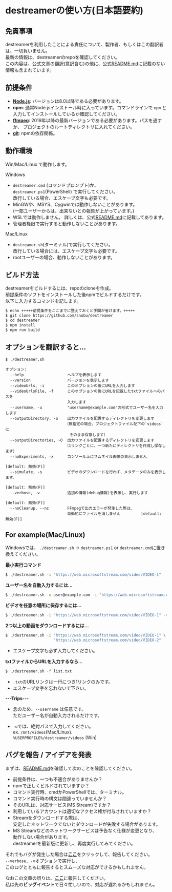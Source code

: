 # destreamerの使い方(日本語要約)

## 免責事項
destreamerを利用したことによる責任について、製作者、もしくはこの翻訳者は、一切負いません。  
最新の情報は、destreamerのrepoを確認してください。  
この内容は、公式文章の翻訳(意訳含む)の他に、公式[README.md][README.md]に記載のない情報も含まれています。  

## 前提条件
- [**Node.js**][node]: バージョンは8.0以降である必要があります。
- **npm**: 通常Node.jsインストール時に入っています。コマンドラインで `npm` と入力してインストールしているか確認してください。
- [**ffmpeg**][ffmpeg]: 2019年以降の最新バージョンである必要があります。パスを通すか、 プロジェクトのルートディレクトリに入れてください。
- [**git**][git]: npmの依存関係。

## 動作環境
Win/Mac/Linux で動作します。

Windows
-  `destreamer.cmd` (コマンドプロンプト)か、  
`destreamer.ps1`(PowerShell) で実行してください。  
改行している場合、エスケープ文字も必要です。
- MinGWや、MSYS、Cygwinでは動作しないことがあります。  
(一部ユーザーからは、出来ないとの報告が上がっています。)
- WSLでは動作しません。 詳しくは、公式[README.md][README.md]に記載してあります。
- 管理者権限で実行すると動作しないことがあります。

Mac/Linux
- `destreamer.sh`(ターミナル)で実行してください。  
改行している場合には、エスケープ文字も必要です。  
- rootユーザーの場合、動作しないことがあります。

## ビルド方法
destreamerをビルドするには、repoのcloneを作成。  
前提条件のソフトをインストールした後npmでビルドするだけです。  
以下に入力するコマンドを記します。  

```sh
$ echo +++++前提条件をここまでに整えておくと手間が省けます。+++++
$ git clone https://github.com/snobu/destreamer
$ cd destreamer
$ npm install
$ npm run build
```

## オプションを翻訳すると…

```
$ ./destreamer.sh

オプション:
  --help                   ヘルプを表示します
  --version                バージョンを表示します
  --videoUrls, -i          このオプションの後にURLを入力します
  --videoUrlsFile, -f      このオプションの後にURLを記載したtxtファイルへのパスを
                           入力します
  --username, -u           "username@example.com"の形式でユーザー名を入力します
  --outputDirectory, -o    出力ファイルを配置するディレクトリを変更します
                          （無指定の場合、プロジェクトファイル配下の`videos`に
                            そのまま保存します）
  --outputDirectories, -O  出力ファイルを配置するディレクトリを変更します
                          （1リンクごとに、一つ新たにディレクトリを作成し保存します）
  --noExperiments, -x      コンソール上にサムネイル画像の表示しません　
                                                              [default: 無効(F)]
  --simulate, -s           ビデオのダウンロードを行わず、メタデータのみを表示します。
                                                              [default: 無効(F)]
  --verbose, -v            追加の情報(debug情報)を表示し、実行します
                                                              [default: 無効(F)]
  --noCleanup, --nc        FFmpegで出力エラーが発生した際は、
                           自動的にファイルを消しません         [default: 無効(F)]
```

##  For example(Mac/Linux)
Windowsでは、
`./destreamer.sh` → `destreamer.ps1` or `destreamer.cmd`に置き換えてください。

**最小実行コマンド**
```sh
$ ./destreamer.sh -i "https://web.microsoftstream.com/video/VIDEO-1"
```

**ユーザー名を自動入力するには…**
```sh
$ ./destreamer.sh -u user@example.com -i "https://web.microsoftstream.com/video/VIDEO-1"
```

**ビデオを任意の場所に保存するには…**
```sh
$ ./destreamer.sh -i "https://web.microsoftstream.com/video/VIDEO-1" -o /Users/hacker/Downloads
```

**2つ以上の動画をダウンロードするには…**
```sh
$ ./destreamer.sh -i "https://web.microsoftstream.com/video/VIDEO-1" \
                     "https://web.microsoftstream.com/video/VIDEO-2"
```
- エスケープ文字も必ず入力してください。

**txtファイルからURLを入力するなら…**
```sh
$ ./destreamer.sh -f list.txt
```

- `.txt`のURLリンクは一行につき1リンクのみです。
- エスケープ文字を忘れないで下さい。

**---Trips---**
- 念のため、`--username` は任意です。  
ただユーザー名が自動入力されるだけです。  

- `-o`では、絶対パスで入力してください。  
ex. `/mnt/videos`(Mac/Linux).  
    `%USERPROFILE%/destreamer/videos` (Win)  

## バグを報告 / アイデアを発表
まずは、[README.md][README.md]を確認して次のことを確認してください。
- 前提条件は、一つも不適合がありませんか？
- npmで正しくビルドされていますか？
- コマンド実行時、cmdかPowerShellでは、ターミナル。
- コマンド実行時の構文は間違っていませんか？
- そのURLは、対応サービス(MS Stream)ですか？
- 利用しているアカウントは適切なアクセス権が付与されていますか？
- Streamをダウンロードする際は、  
安定したネットワークでないとダウンロードが失敗する場合があります。
- MS Streamなどのネットワークサービスは予告なく仕様が変更となり、  
 動作しない場合があります。  
destreamerを最新版に更新し、再度実行してみてください。

それでもバグが発生した場合は[**ここ**][feedback]をクリックして、報告してください。  
`--verbose, -v`オプションで実行し、  
このログとともに報告するとスムーズな対応ができるかもしれません。  
  
なおこの文章の誤りは、[**ここ**][help]に報告してください。  
私は先の**ビッグイベント**で日々忙しいので、対応が遅れるかもしれません。

[ffmpeg]: https://www.ffmpeg.org/download.html
[xming]: https://sourceforge.net/projects/xming/
[node]: https://nodejs.org/en/download/
[git]: https://git-scm.com/downloads
[wsl]: https://github.com/snobu/destreamer/issues/90#issuecomment-619377950
[README.md]: https://github.com/snobu/destreamer/blob/master/README.md
[feedback]: https://github.com/snobu/destreamer/issues
[help]: https://github.com/wonisan/destreamer-help-jp/issues

